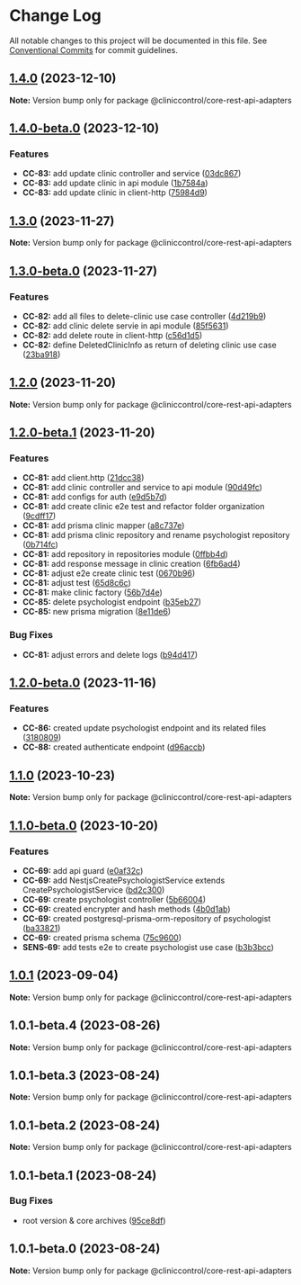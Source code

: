 # Change Log

All notable changes to this project will be documented in this file.
See [Conventional Commits](https://conventionalcommits.org) for commit guidelines.

## [1.4.0](https://github.com/ItaloRAmaral/cliniccontrol/compare/@cliniccontrol/core-rest-api-adapters@1.4.0-beta.0...@cliniccontrol/core-rest-api-adapters@1.4.0) (2023-12-10)

**Note:** Version bump only for package @cliniccontrol/core-rest-api-adapters

## [1.4.0-beta.0](https://github.com/ItaloRAmaral/cliniccontrol/compare/@cliniccontrol/core-rest-api-adapters@1.3.0...@cliniccontrol/core-rest-api-adapters@1.4.0-beta.0) (2023-12-10)

### Features

- **CC-83:** add update clinic controller and service ([03dc867](https://github.com/ItaloRAmaral/cliniccontrol/commit/03dc867eb6c7cb4035334ddaf3f8ee9eb6415171))
- **CC-83:** add update clinic in api module ([1b7584a](https://github.com/ItaloRAmaral/cliniccontrol/commit/1b7584adbb6e3ba0ab9b7586a06eecd196748eda))
- **CC-83:** add update clinic in client-http ([75984d9](https://github.com/ItaloRAmaral/cliniccontrol/commit/75984d97db95624e23a95e737bcb07b53323fc49))

## [1.3.0](https://github.com/ItaloRAmaral/cliniccontrol/compare/@cliniccontrol/core-rest-api-adapters@1.3.0-beta.0...@cliniccontrol/core-rest-api-adapters@1.3.0) (2023-11-27)

**Note:** Version bump only for package @cliniccontrol/core-rest-api-adapters

## [1.3.0-beta.0](https://github.com/ItaloRAmaral/cliniccontrol/compare/@cliniccontrol/core-rest-api-adapters@1.2.0...@cliniccontrol/core-rest-api-adapters@1.3.0-beta.0) (2023-11-27)

### Features

- **CC-82:** add all files to delete-clinic use case controller ([4d219b9](https://github.com/ItaloRAmaral/cliniccontrol/commit/4d219b92e9925daff41a46fec1da08fbb232b84c))
- **CC-82:** add clinic delete servie in api module ([85f5631](https://github.com/ItaloRAmaral/cliniccontrol/commit/85f5631eeb1544faf59bbb0f33a4342c22d632e4))
- **CC-82:** add delete route in client-http ([c56d1d5](https://github.com/ItaloRAmaral/cliniccontrol/commit/c56d1d59bdc1275d00c79e4cf34ca117198bef7a))
- **CC-82:** define DeletedClinicInfo as return of deleting clinic use case ([23ba918](https://github.com/ItaloRAmaral/cliniccontrol/commit/23ba918e4c66616592b95d53b5c5083e28e0e469))

## [1.2.0](https://github.com/ItaloRAmaral/cliniccontrol/compare/@cliniccontrol/core-rest-api-adapters@1.2.0-beta.1...@cliniccontrol/core-rest-api-adapters@1.2.0) (2023-11-20)

**Note:** Version bump only for package @cliniccontrol/core-rest-api-adapters

## [1.2.0-beta.1](https://github.com/ItaloRAmaral/cliniccontrol/compare/@cliniccontrol/core-rest-api-adapters@1.2.0-beta.0...@cliniccontrol/core-rest-api-adapters@1.2.0-beta.1) (2023-11-20)

### Features

- **CC-81:** add client.http ([21dcc38](https://github.com/ItaloRAmaral/cliniccontrol/commit/21dcc38a922287daff4dd6909aa7395b7eb830c6))
- **CC-81:** add clinic controller and service to api module ([90d49fc](https://github.com/ItaloRAmaral/cliniccontrol/commit/90d49fc17db61f080c42f5425ef6892207f14c7f))
- **CC-81:** add configs for auth ([e9d5b7d](https://github.com/ItaloRAmaral/cliniccontrol/commit/e9d5b7d951db1cbdd4763289633ad82b8b92c975))
- **CC-81:** add create clinic e2e test and refactor folder organization ([9cdff17](https://github.com/ItaloRAmaral/cliniccontrol/commit/9cdff17ae465b422cceb7341b6f1e7c0a3fe553b))
- **CC-81:** add prisma clinic mapper ([a8c737e](https://github.com/ItaloRAmaral/cliniccontrol/commit/a8c737e8dfa3a79cf46cf47e76f9e9360fac3937))
- **CC-81:** add prisma clinic repository and rename psychologist repository ([0b714fc](https://github.com/ItaloRAmaral/cliniccontrol/commit/0b714fc854d630754c53c328fe957c123d4b2fcb))
- **CC-81:** add repository in repositories module ([0ffbb4d](https://github.com/ItaloRAmaral/cliniccontrol/commit/0ffbb4d833f5467bb7977fb7ffa251a2e7d3cac5))
- **CC-81:** add response message in clinic creation ([6fb6ad4](https://github.com/ItaloRAmaral/cliniccontrol/commit/6fb6ad4a791583cc39dab42c0aed086a152c6003))
- **CC-81:** adjust e2e create clinic test ([0670b96](https://github.com/ItaloRAmaral/cliniccontrol/commit/0670b961156e79e982ef6ec21c936081221409d7))
- **CC-81:** adjust test ([65d8c6c](https://github.com/ItaloRAmaral/cliniccontrol/commit/65d8c6cf198c4512cfe206cfd7ff6a84aaf5684a))
- **CC-81:** make clinic factory ([56b7d4e](https://github.com/ItaloRAmaral/cliniccontrol/commit/56b7d4e54e8afb6b7864071f8c9acd865e69d4e3))
- **CC-85:** delete psychologist endpoint ([b35eb27](https://github.com/ItaloRAmaral/cliniccontrol/commit/b35eb2712cffadbb5e96d6a4fce1baf113024a38))
- **CC-85:** new prisma migration ([8e11de6](https://github.com/ItaloRAmaral/cliniccontrol/commit/8e11de62c8b29f50d2cc9bdc62a21d9616d05670))

### Bug Fixes

- **CC-81:** adjust errors and delete logs ([b94d417](https://github.com/ItaloRAmaral/cliniccontrol/commit/b94d41750e9b2036e7c4143fc5ac881119838430))

## [1.2.0-beta.0](https://github.com/ItaloRAmaral/cliniccontrol/compare/@cliniccontrol/core-rest-api-adapters@1.1.0...@cliniccontrol/core-rest-api-adapters@1.2.0-beta.0) (2023-11-16)

### Features

- **CC-86:** created update psychologist endpoint and its related files ([3180809](https://github.com/ItaloRAmaral/cliniccontrol/commit/318080996c072843398e43ba5adb2d57e76f185f))
- **CC-88:** created authenticate endpoint ([d96accb](https://github.com/ItaloRAmaral/cliniccontrol/commit/d96accba6db3c349648a1081788e18ea344b77b4))

## [1.1.0](https://github.com/ItaloRAmaral/cliniccontrol/compare/@cliniccontrol/core-rest-api-adapters@1.1.0-beta.0...@cliniccontrol/core-rest-api-adapters@1.1.0) (2023-10-23)

**Note:** Version bump only for package @cliniccontrol/core-rest-api-adapters

## [1.1.0-beta.0](https://github.com/ItaloRAmaral/cliniccontrol/compare/@cliniccontrol/core-rest-api-adapters@1.0.1...@cliniccontrol/core-rest-api-adapters@1.1.0-beta.0) (2023-10-20)

### Features

- **CC-69:** add api guard ([e0af32c](https://github.com/ItaloRAmaral/cliniccontrol/commit/e0af32c2e4b875cff4f51d579686a2a7a953419a))
- **CC-69:** add NestjsCreatePsychologistService extends CreatePsychologistService ([bd2c300](https://github.com/ItaloRAmaral/cliniccontrol/commit/bd2c300e0193059b7a7c580e6b893c7bc74380f6))
- **CC-69:** create psychologist controller ([5b66004](https://github.com/ItaloRAmaral/cliniccontrol/commit/5b66004c8b42e6b3ee4a9373232ce74d37a4ba4c))
- **CC-69:** created encrypter and hash methods ([4b0d1ab](https://github.com/ItaloRAmaral/cliniccontrol/commit/4b0d1ab6a55409ff0edd2734f84e3f3c98b6515e))
- **CC-69:** created postgresql-prisma-orm-repository of psychologist ([ba33821](https://github.com/ItaloRAmaral/cliniccontrol/commit/ba33821a51d908b084de62d70a3f0c90ac48dffc))
- **CC-69:** created prisma schema ([75c9600](https://github.com/ItaloRAmaral/cliniccontrol/commit/75c9600ca77b46e6141d0219aeed879151a481be))
- **SENS-69:** add tests e2e to create psychologist use case ([b3b3bcc](https://github.com/ItaloRAmaral/cliniccontrol/commit/b3b3bcc39d000d5f541d1498c077005bac8be7c7))

## [1.0.1](https://github.com/ItaloRAmaral/cliniccontrol/compare/@cliniccontrol/core-rest-api-adapters@1.0.1-beta.4...@cliniccontrol/core-rest-api-adapters@1.0.1) (2023-09-04)

**Note:** Version bump only for package @cliniccontrol/core-rest-api-adapters

## 1.0.1-beta.4 (2023-08-26)

**Note:** Version bump only for package @cliniccontrol/core-rest-api-adapters

## 1.0.1-beta.3 (2023-08-24)

**Note:** Version bump only for package @cliniccontrol/core-rest-api-adapters

## 1.0.1-beta.2 (2023-08-24)

**Note:** Version bump only for package @cliniccontrol/core-rest-api-adapters

## 1.0.1-beta.1 (2023-08-24)

### Bug Fixes

- root version & core archives ([95ce8df](https://github.com/ItaloRAmaral/cliniccontrol/commit/95ce8df59c50c20cec708207075cb638c562c75e))

## 1.0.1-beta.0 (2023-08-24)

**Note:** Version bump only for package @cliniccontrol/core-rest-api-adapters
